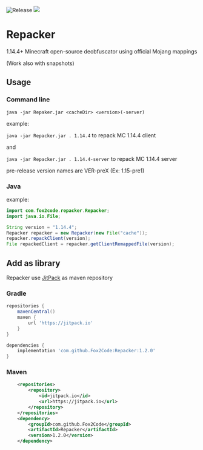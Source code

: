![Release](https://jitpack.io/v/Fox2Code/Repacker.svg)
![](https://jitci.com/gh/Fox2Code/Repacker/svg)

# Repacker
1.14.4+ Minecraft open-source deobfuscator using official Mojang mappings

(Work also with snapshots)

## Usage

### Command line

`java -jar Repaker.jar <cacheDir> <version>(-server)`

example:

`java -jar Repacker.jar . 1.14.4` to repack MC 1.14.4 client

and

`java -jar Repacker.jar . 1.14.4-server` to repack MC 1.14.4 server

pre-release version names are VER-preX (Ex: 1.15-pre1)

### Java

example:

```Java
import com.fox2code.repacker.Repacker;
import java.io.File;

String version = "1.14.4";
Repacker repacker = new Repacker(new File("cache"));
repacker.repackClient(version);
File repackedClient = repacker.getClientRemappedFile(version);
```

## Add as library

Repacker use [JitPack](https://jitpack.io) as maven repository

### Gradle

```Groovy
repositories {
    mavenCentral()
    maven {
        url 'https://jitpack.io'
    }
}

dependencies {
    implementation 'com.github.Fox2Code:Repacker:1.2.0'
}
```

### Maven

```XML
	<repositories>
		<repository>
		    <id>jitpack.io</id>
		    <url>https://jitpack.io</url>
		</repository>
	</repositories>
  	<dependency>
	    <groupId>com.github.Fox2Code</groupId>
	    <artifactId>Repacker</artifactId>
	    <version>1.2.0</version>
	</dependency>
```
